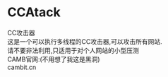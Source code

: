 # CCAtack
CC攻击器<br>
这是一个可以执行多线程的CC攻击器,可以攻击所有网站.<br>
请不要非法利用,只适用于对个人网站的小型压测<br>
CAMB官网:(不用想了我这是黑洞)<br>
    cambit.cn

